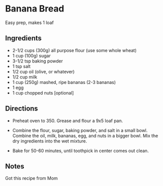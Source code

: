 # Banana Bread

Easy prep, makes 1 loaf

## Ingredients

* 2-1/2 cups (300g) all purpose flour (use some whole wheat)
* 1 cup (100g) sugar
* 3-1/2 tsp baking powder
* 1 tsp salt
* 1/2 cup oil (olive, or whatever)
* 1/2 cup milk
* 1 cup (250g) mashed, ripe bananas (2-3 bananas)
* 1 egg
* 1 cup chopped nuts [optional]

## Directions

* Preheat oven to 350. Grease and flour a 9x5 loaf pan.

* Combine the flour, sugar, baking powder, and salt in a small bowl. Combine the oil, milk, bananas, egg, and nuts in a bigger bowl. Mix the dry ingredients into the wet mixture.

* Bake for 50-60 minutes, until toothpick in center comes out clean.

## Notes

Got this recipe from Mom
